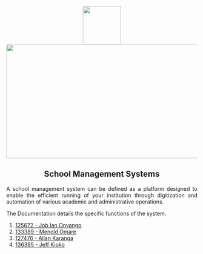 <div id="header" align="center">
  <img src="https://media.giphy.com/media/M9gbBd9nbDrOTu1Mqx/giphy.gif" width="100"/>
</div>

<div align="center">
  <img src="https://media.giphy.com/media/dWesBcTLavkZuG35MI/giphy.gif" width="600" height="300"/>
</div>

<div align="center">
   <b> <h2> School Management Systems </h2> </b>
</div>

<div align="justify">
    <p>A school management system can be defined as a platform designed to enable the efficient running of your institution through digitization and automation of various academic and administrative operations.</p>
    <p>The Documentation details the specific functions of the system.</p>
    <ol><li><a href="https://github.com/bujo-eayn">125672 - Job Ian Onyango</a></li><li><a href="https://github.com/bujo-eayn">133389 - Menold Omare</a></li><li><a href="https://github.com/allanchegek">127476 - Allan Karanga</a></li><li><a href="https://github.com/Yax1s">136395 - Jeff Kioko</a></li></ol>
</div>

